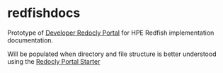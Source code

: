 # redfishdocs

Prototype of [Developer Redocly Portal](https://redoc.ly/docs/developer-portal/introduction/) for HPE Redfish implementation documentation.

Will be populated when directory and file structure is better understood using the
[Redocly Portal Starter](https://github.com/Redocly/developer-portal-starter)

